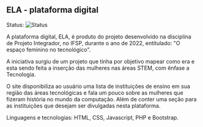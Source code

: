 ## ELA - plataforma digital
Status: ![Status](https://img.shields.io/badge/Finished-00b300)

A plataforma digital, ELA, é produto do projeto desenvolvido na disciplina de Projeto Integrador, no IFSP, durante o ano de 2022, entitulado: "O espaço feminino no tecnológico".

A iniciativa surgiu de um projeto que tinha por objetivo mapear como era e esta sendo feita a inserção das mulheres nas áreas STEM, com ênfase a Tecnologia.

O site disponibiliza ao usuário uma lista de instituições de ensino em sua região das áreas tecnológicas e fala um pouco sobre as mulheres que fizeram história no mundo da computação. Além de conter uma seção para as instituições que desejam ser divulgadas nesta plataforma.

Linguagens e tecnologias: HTML, CSS, Javascript, PHP e Bootstrap.